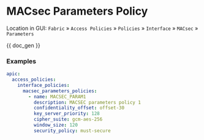 # MACsec Parameters Policy

Location in GUI:
`Fabric` » `Access Policies` » `Policies` » `Interface` » `MACsec` » `Parameters`


{{ doc_gen }}

### Examples

```yaml
apic:
  access_policies:
    interface_policies:
      macsec_parameters_policies:
        - name: MACSEC_PARAM1
          description: MACSEC parameters policy 1
          confidentiality_offset: offset-30
          key_server_priority: 128
          cipher_suite: gcm-aes-256 
          window_size: 120
          security_policy: must-secure
```
